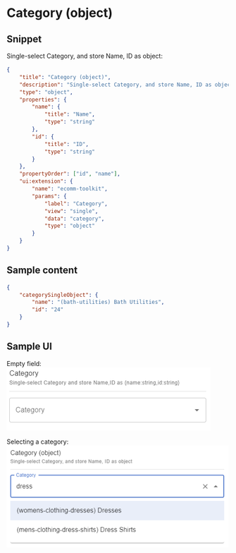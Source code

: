 # Category (object)

## Snippet

Single-select Category, and store Name, ID as object:

```json
{
	"title": "Category (object)",
	"description": "Single-select Category, and store Name, ID as object",
	"type": "object",
	"properties": {
		"name": {
			"title": "Name",
			"type": "string"
		},
		"id": {
			"title": "ID",
			"type": "string"
		}
	},
	"propertyOrder": ["id", "name"],
	"ui:extension": {
		"name": "ecomm-toolkit",
		"params": {
			"label": "Category",
			"view": "single",
			"data": "category",
			"type": "object"
		}
	}
}
```

## Sample content

```json
{
	"categorySingleObject": {
		"name": "(bath-utilities) Bath Utilities",
		"id": "24"
	}
}
```

## Sample UI

Empty field:
![Sample UI](../../media/category-object.png)

Selecting a category:
![Sample UI](../../media/category-object2.png)
